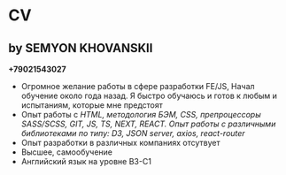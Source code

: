 # CV
## by SEMYON KHOVANSKII
**+79021543027**
* Огромное желание работы в сфере разработки FE/JS, Начал обучение около года назад. Я быстро обучаюсь и готов к любым  и испытаниям, которые мне предстоят
* Опыт работы с *HTML, методология БЭМ, CSS, препроцессоры SASS/SCSS, GIT,  JS, TS, NEXT, REACT. Опыт работы с различными библиотеками по типу: D3, JSON server, axios, react-router*
* Опыт разработки в различных компаниях отсутвует
* Высшее, самообучение
* Английский язык на уровне B3-C1